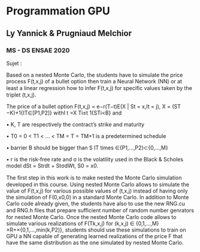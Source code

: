 # Programmation GPU
## Ly Yannick & Prugniaud Melchior
### MS - DS ENSAE 2020

Sujet : 

Based on a nested Monte Carlo, the students have to simulate the price process F(t,x,j) of a bullet option 
then train a Neural Network (NN) or at least a linear regression how to infer F(t,x,j) 
for speciﬁc values taken by the triplet (t,x,j). 

The price of a bullet option F(t,x,j) = e−r(T−t)E(X | St = x,It = j), X = (ST −K)+1{IT∈[P1,P2]} withI t =X Ti≤t 1{STi<B} and 

• K, T are respectively the contract’s strike and maturity 

• T0 = 0 < T1 < ... < TM = T = TM+1 is a predetermined schedule 

• barrier B should be bigger than S IT times ∈{P1,...,P2}⊂{0,...,M} 

• r is the risk-free rate and σ is the volatility used in the Black & Scholes model dSt = Strdt + StσdWt, S0 = x0.

The ﬁrst step in this work is to make nested the Monte Carlo simulation developed in this course. 
Using nested Monte Carlo allows to simulate the value of F(t,x,j) for various possible values of (t,x,j) instead of having only the simulation of F(0,x0,0) in a standard Monte Carlo.
In addition to Monte Carlo code already given, the students have also to use the new RNG.cu and RNG.h ﬁles that prepare suﬃcient number of random number genrators for nested Monte Carlo. 
Once the nested Monte Carlo code allows to simulate various realizations of F(Tk,x,j) for (k,x,j) ∈ {0,1,...,M}×R+×{0,1,...,min(k,P2)}, students should use these simulations to train on GPU a NN capable of generating learned realizations of the price F that have the same distribution as the one simulated by nested Monte Carlo.
